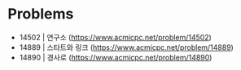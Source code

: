 # Problems

- 14502 | 연구소 (https://www.acmicpc.net/problem/14502)
- 14889 | 스타트와 링크 (https://www.acmicpc.net/problem/14889)
- 14890 | 경사로 (https://www.acmicpc.net/problem/14890)